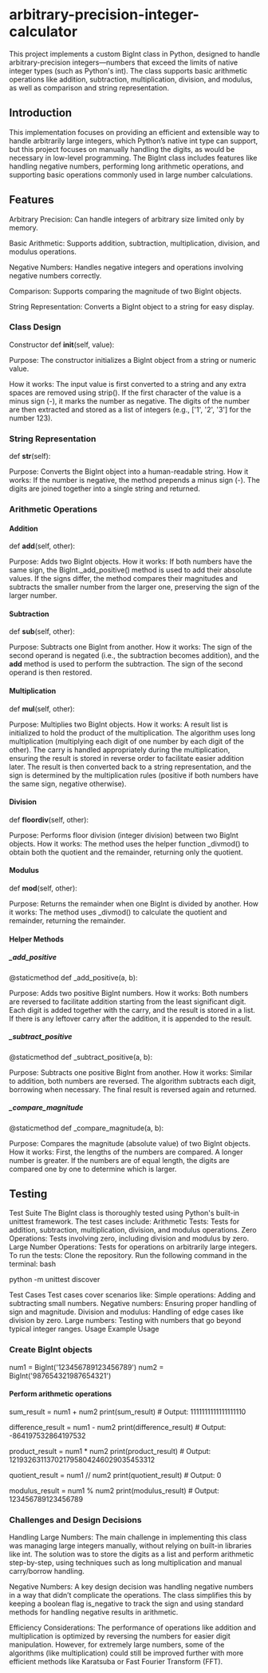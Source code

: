 # arbitrary-precision-integer-calculator

This project implements a custom BigInt class in Python, designed to handle arbitrary-precision integers—numbers that exceed the limits of native integer types (such as Python's int). The class supports basic arithmetic operations like addition, subtraction, multiplication, division, and modulus, as well as comparison and string representation.

## Introduction
This implementation focuses on providing an efficient and extensible way to handle arbitrarily large integers, which Python’s native int type can support, but this project focuses on manually handling the digits, as would be necessary in low-level programming. The BigInt class includes features like handling negative numbers, performing long arithmetic operations, and supporting basic operations commonly used in large number calculations.
## Features
Arbitrary Precision: Can handle integers of arbitrary size limited only by memory.

Basic Arithmetic: Supports addition, subtraction, multiplication, division, and modulus operations.

Negative Numbers: Handles negative integers and operations involving negative numbers correctly.

Comparison: Supports comparing the magnitude of two BigInt objects.

String Representation: Converts a BigInt object to a string for easy display.

### Class Design
Constructor
def __init__(self, value):

Purpose: The constructor initializes a BigInt object from a string or numeric value.

How it works:
The input value is first converted to a string and any extra spaces are removed using strip().
If the first character of the value is a minus sign (-), it marks the number as negative.
The digits of the number are then extracted and stored as a list of integers (e.g., ['1', '2', '3'] for the number 123).

### String Representation

def __str__(self):

Purpose: Converts the BigInt object into a human-readable string.
How it works:
If the number is negative, the method prepends a minus sign (-).
The digits are joined together into a single string and returned.

### Arithmetic Operations
#### Addition
def __add__(self, other):

Purpose: Adds two BigInt objects.
How it works:
If both numbers have the same sign, the BigInt._add_positive() method is used to add their absolute values.
If the signs differ, the method compares their magnitudes and subtracts the smaller number from the larger one, preserving the sign of the larger number.
#### Subtraction

def __sub__(self, other):

Purpose: Subtracts one BigInt from another.
How it works:
The sign of the second operand is negated (i.e., the subtraction becomes addition), and the __add__ method is used to perform the subtraction.
The sign of the second operand is then restored.
#### Multiplication

def __mul__(self, other):

Purpose: Multiplies two BigInt objects.
How it works:
A result list is initialized to hold the product of the multiplication.
The algorithm uses long multiplication (multiplying each digit of one number by each digit of the other).
The carry is handled appropriately during the multiplication, ensuring the result is stored in reverse order to facilitate easier addition later.
The result is then converted back to a string representation, and the sign is determined by the multiplication rules (positive if both numbers have the same sign, negative otherwise).
#### Division

def __floordiv__(self, other):

Purpose: Performs floor division (integer division) between two BigInt objects.
How it works:
The method uses the helper function _divmod() to obtain both the quotient and the remainder, returning only the quotient.
#### Modulus

def __mod__(self, other):

Purpose: Returns the remainder when one BigInt is divided by another.
How it works:
The method uses _divmod() to calculate the quotient and remainder, returning the remainder.
#### Helper Methods
##### _add_positive

@staticmethod
def _add_positive(a, b):

Purpose: Adds two positive BigInt numbers.
How it works:
Both numbers are reversed to facilitate addition starting from the least significant digit.
Each digit is added together with the carry, and the result is stored in a list.
If there is any leftover carry after the addition, it is appended to the result.
##### _subtract_positive

@staticmethod
def _subtract_positive(a, b):

Purpose: Subtracts one positive BigInt from another.
How it works:
Similar to addition, both numbers are reversed. The algorithm subtracts each digit, borrowing when necessary.
The final result is reversed again and returned.
##### _compare_magnitude

@staticmethod
def _compare_magnitude(a, b):

Purpose: Compares the magnitude (absolute value) of two BigInt objects.
How it works:
First, the lengths of the numbers are compared. A longer number is greater.
If the numbers are of equal length, the digits are compared one by one to determine which is larger.
## Testing
Test Suite
The BigInt class is thoroughly tested using Python's built-in unittest framework. The test cases include:
Arithmetic Tests: Tests for addition, subtraction, multiplication, division, and modulus operations.
Zero Operations: Tests involving zero, including division and modulus by zero.
Large Number Operations: Tests for operations on arbitrarily large integers.
To run the tests:
Clone the repository.
Run the following command in the terminal:
bash

python -m unittest discover


Test Cases
Test cases cover scenarios like:
Simple operations: Adding and subtracting small numbers.
Negative numbers: Ensuring proper handling of sign and magnitude.
Division and modulus: Handling of edge cases like division by zero.
Large numbers: Testing with numbers that go beyond typical integer ranges.
Usage
Example Usage

### Create BigInt objects
num1 = BigInt('123456789123456789')
num2 = BigInt('987654321987654321')

#### Perform arithmetic operations
sum_result = num1 + num2
print(sum_result)  # Output: 1111111111111111110

difference_result = num1 - num2
print(difference_result)  # Output: -864197532864197532

product_result = num1 * num2
print(product_result)  # Output: 121932631137021795804246029035453312

quotient_result = num1 // num2
print(quotient_result)  # Output: 0

modulus_result = num1 % num2
print(modulus_result)  # Output: 123456789123456789

### Challenges and Design Decisions

Handling Large Numbers: The main challenge in implementing this class was managing large integers manually, without relying on built-in libraries like int. The solution was to store the digits as a list and perform arithmetic step-by-step, using techniques such as long multiplication and manual carry/borrow handling.

Negative Numbers: A key design decision was handling negative numbers in a way that didn’t complicate the operations. The class simplifies this by keeping a boolean flag is_negative to track the sign and using standard methods for handling negative results in arithmetic.

Efficiency Considerations: The performance of operations like addition and multiplication is optimized by reversing the numbers for easier digit manipulation. However, for extremely large numbers, some of the algorithms (like multiplication) could still be improved further with more efficient methods like Karatsuba or Fast Fourier Transform (FFT).
